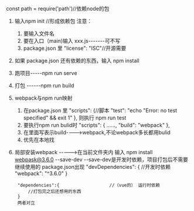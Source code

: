 const path = require('path')//依赖node的包

1.  输入npm init //形成依赖包
    注意：
    1. 要输入文件名
    2. 要在入口（main)输入 xxx.js-------可不写
    3. package.json 里   "license": "ISC"//开源需要

2. 如果 package.json 还有依赖的东西，输入 npm install

3. 跑项目-----npm run serve

4. 打包 ------npm run build

5. webpack与npm run映射
    1. 在package.json 里 
        "scripts": {//脚本
            "test": "echo \"Error: no test specified\" && exit 1"
        },
        则执行 npm run test
    2. 要执行npm run bulid时
        "scripts": {
            ......,
            "build": "webpack"
        },
    3. 在里面写表示build---->webpack,不论webpack多长都用bulid
    4. 优先在本地找

6. 局部安装webpack ----->在当前文件夹内
        输入 npm install webpask@3.6.0 --save-dev
            --save-dev是开发时依赖，项目打包后不需要继续使用的
    package.json出现
        "devDependencies": {           //开发时依赖
            "webpack": "^3.6.0"
        }
    
        "dependencies":{                   //（vue的） 运行时依赖
            //打包完之后还想用的东西
        }
        两者对立